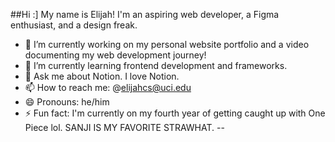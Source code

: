 
##Hi :] My name is Elijah! I'm an aspiring web developer, a Figma enthusiast, and a design freak.

- 🔭 I’m currently working on my personal website portfolio and a video documenting my web development journey!
- 🌱 I’m currently learning frontend development and frameworks.
- 💬 Ask me about Notion. I love Notion.
- 📫 How to reach me: @elijahcs@uci.edu
- 😄 Pronouns: he/him
- ⚡ Fun fact: I'm currently on my fourth year of getting caught up with One Piece lol. SANJI IS MY FAVORITE STRAWHAT.
--
